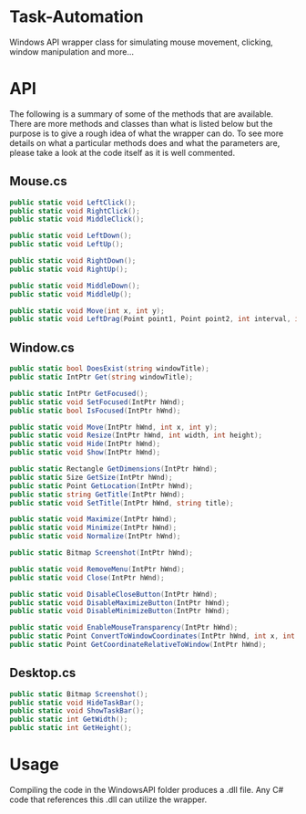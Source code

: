 # Task-Automation

Windows API wrapper class for simulating mouse movement, clicking, window manipulation and more...

# API

The following is a summary of some of the methods that are available. There are more methods and classes than what is listed below but the purpose is to give a rough idea of what the wrapper can do. To see more details on what a particular methods does and what the parameters are, please take a look at the code itself as it is well commented.

## Mouse.cs

```c#
public static void LeftClick();
public static void RightClick();
public static void MiddleClick();

public static void LeftDown();
public static void LeftUp();

public static void RightDown();
public static void RightUp();

public static void MiddleDown();
public static void MiddleUp();

public static void Move(int x, int y);
public static void LeftDrag(Point point1, Point point2, int interval, int lag);
```

## Window.cs

```c#
public static bool DoesExist(string windowTitle);
public static IntPtr Get(string windowTitle);

public static IntPtr GetFocused();
public static void SetFocused(IntPtr hWnd);
public static bool IsFocused(IntPtr hWnd);

public static void Move(IntPtr hWnd, int x, int y);
public static void Resize(IntPtr hWnd, int width, int height);
public static void Hide(IntPtr hWnd);
public static void Show(IntPtr hWnd);

public static Rectangle GetDimensions(IntPtr hWnd);
public static Size GetSize(IntPtr hWnd);
public static Point GetLocation(IntPtr hWnd);
public static string GetTitle(IntPtr hWnd);
public static void SetTitle(IntPtr hWnd, string title);

public static void Maximize(IntPtr hWnd);
public static void Minimize(IntPtr hWnd);
public static void Normalize(IntPtr hWnd);

public static Bitmap Screenshot(IntPtr hWnd);

public static void RemoveMenu(IntPtr hWnd);
public static void Close(IntPtr hWnd);

public static void DisableCloseButton(IntPtr hWnd);
public static void DisableMaximizeButton(IntPtr hWnd);
public static void DisableMinimizeButton(IntPtr hWnd);

public static void EnableMouseTransparency(IntPtr hWnd);
public static Point ConvertToWindowCoordinates(IntPtr hWnd, int x, int y);
public static Point GetCoordinateRelativeToWindow(IntPtr hWnd);
```

## Desktop.cs
```c#
public static Bitmap Screenshot();
public static void HideTaskBar();
public static void ShowTaskBar();
public static int GetWidth();
public static int GetHeight();
```

# Usage

Compiling the code in the WindowsAPI folder produces a .dll file. Any C# code that references this .dll can utilize the wrapper.
